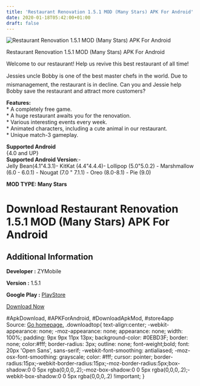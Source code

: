 ```yaml
---
title: 'Restaurant Renovation 1.5.1 MOD (Many Stars) APK For Android'
date: 2020-01-18T05:42:00+01:00
draft: false
---
```


![Restaurant Renovation 1.5.1 MOD (Many Stars) APK For Android](https://i0.wp.com/apkhome.net/wp-content/uploads/2020/01/Restaurant-Renovation-1.5.1-MOD-Many-Stars.jpg "Restaurant Renovation 1.5.1 MOD (Many Stars) APK For Android")

  

Restaurant Renovation 1.5.1 MOD (Many Stars) APK For Android

Welcome to our restaurant! Help us revive this best restaurant of all time!

Jessies uncle Bobby is one of the best master chefs in the world. Due to mismanagement, the restaurant is in decline. Can you and Jessie help Bobby save the restaurant and attract more customers?

**Features:**  
\* A completely free game.  
\* A huge restaurant awaits you for the renovation.  
\* Various interesting events every week.  
\* Animated characters, including a cute animal in our restaurant.  
\* Unique match-3 gameplay.

**Supported Android**  
{4.0 and UP}  
**Supported Android Version**:-  
Jelly Bean(4.1"4.3.1)- KitKat (4.4"4.4.4)- Lollipop (5.0"5.0.2) - Marshmallow (6.0 - 6.0.1) - Nougat (7.0 " 7.1.1) - Oreo (8.0-8.1) - Pie (9.0)

**MOD TYPE: Many Stars**

Download Restaurant Renovation 1.5.1 MOD (Many Stars) APK For Android
=====================================================================

Additional Information
----------------------

**Developer :** ZYMobile

**Version :** 1.5.1

**Google Play :** [PlayStore](https://play.google.com/store/apps/details?id=com.zymobile.restaurant)

  

[Download Now](https://store4app.co/post/restaurant-renovation-1-5-1-mod-many-stars-apk-for-android_1579284986)

  
#ApkDownload, #APKForAndroid, #DownloadApkMod, #store4app  
Source: [Go homepage.](https://store4app.co/post/restaurant-renovation-1-5-1-mod-many-stars-apk-for-android_1579284986) .downloadtop{ text-align:center; -webkit-appearance: none; -moz-appearance: none; appearance: none; width: 100%; padding: 9px 9px 11px 13px; background-color: #0EBD3F; border: none; color:#fff; border-radius: 3px; outline: none; font-weight;bold; font: 20px 'Open Sans', sans-serif; -webkit-font-smoothing: antialiased; -moz-osx-font-smoothing: grayscale; color: #fff; cursor: pointer; border-radius:15px;-webkit-border-radius:15px;-moz-border-radius:5px;box-shadow:0 0 5px rgba(0,0,0,.2);-moz-box-shadow:0 0 5px rgba(0,0,0,.2);-webkit-box-shadow:0 0 5px rgba(0,0,0,.2) !important; }